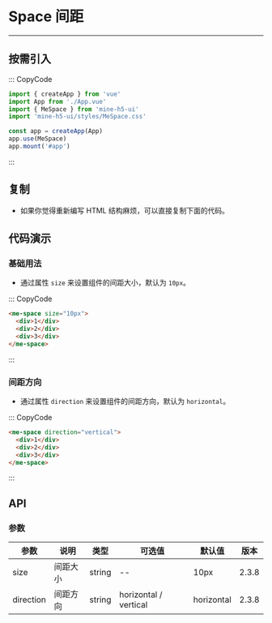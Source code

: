 # Space 间距

---

## 按需引入

::: CopyCode

```js
import { createApp } from 'vue'
import App from './App.vue'
import { MeSpace } from 'mine-h5-ui'
import 'mine-h5-ui/styles/MeSpace.css'

const app = createApp(App)
app.use(MeSpace)
app.mount('#app')
```

:::

## 复制

- 如果你觉得重新编写 HTML 结构麻烦，可以直接复制下面的代码。

## 代码演示

### 基础用法

- 通过属性 `size` 来设置组件的间距大小，默认为 `10px`。

::: CopyCode

```HTML
<me-space size="10px">
  <div>1</div>
  <div>2</div>
  <div>3</div>
</me-space>
```

:::

### 间距方向

- 通过属性 `direction` 来设置组件的间距方向，默认为 `horizontal`。

::: CopyCode

```HTML
<me-space direction="vertical">
  <div>1</div>
  <div>2</div>
  <div>3</div>
</me-space>
```

:::

## API

### 参数

| 参数      | 说明     | 类型   | 可选值                | 默认值     | 版本  |
| --------- | -------- | ------ | --------------------- | ---------- | ----- |
| size      | 间距大小 | string | --                    | 10px       | 2.3.8 |
| direction | 间距方向 | string | horizontal / vertical | horizontal | 2.3.8 |
